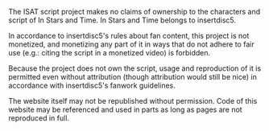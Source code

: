 The ISAT script project makes no claims of ownership to the characters and script of In Stars and Time. In Stars and Time belongs to insertdisc5.

In accordance to insertdisc5's rules about fan content, this project is not monetized, and monetizing any part of it in ways that do not adhere to fair use (e.g.: citing the script in a monetized video) is forbidden.

Because the project does not own the script, usage and reproduction of it is permitted even without attribution (though attribution would still be nice) in accordance with insertdisc5's fanwork guidelines.

The website itself may not be republished without permission. Code of this website may be referenced and used in parts as long as pages are not reproduced in full.